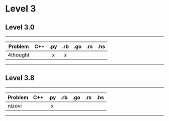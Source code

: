 # Level 3

## Level 3.0
-----------------------------------------------------------
| Problem             | C++ | .py | .rb | .go | .rs | .hs |
| ------------------- | :-: | :-: | :-: | :-: | :-: | :-: |
| 4thought            |     |  x  |  x  |     |     |     |
-----------------------------------------------------------

## Level 3.8
-----------------------------------------------------------
| Problem             | C++ | .py | .rb | .go | .rs | .hs |
| ------------------- | :-: | :-: | :-: | :-: | :-: | :-: |
| nizovi              |     |  x  |     |     |     |     |
-----------------------------------------------------------
